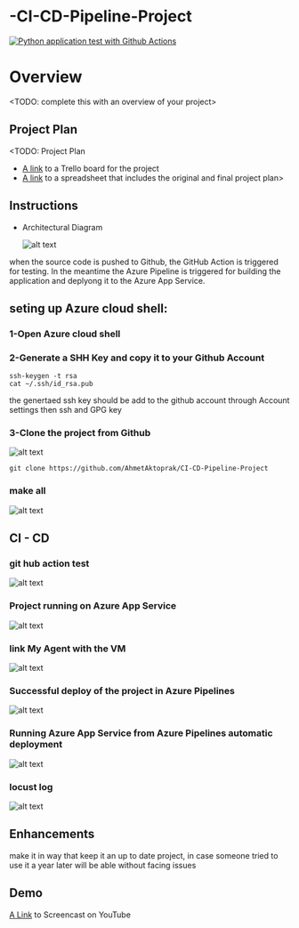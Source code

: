 # -CI-CD-Pipeline-Project


[![Python application test with Github Actions](https://github.com/AhmetAktoprak/CI-CD-Pipeline-Project/actions/workflows/pythonapp.yml/badge.svg)](https://github.com/AhmetAktoprak/CI-CD-Pipeline-Project/actions/workflows/pythonapp.yml)


# Overview

<TODO: complete this with an overview of your project>

## Project Plan
<TODO: Project Plan

* [A link](https://trello.com/invite/b/14uKHOH7/ATTIbcf85a2df9fd65896c5d727a212c77e42F210F69/ci-cd-project) to a Trello board for the project
* [A link](https://docs.google.com/spreadsheets/d/1m_9LSaJEdbdkG3M6LbqqFDDpVbcVy23lVbyiAUpTmFk/edit?hl=tr&pli=1#gid=1348135932) to a spreadsheet that includes the original and final project plan>

## Instructions

* Architectural Diagram

   ![alt text](https://github.com/AhmetAktoprak/CI-CD-Pipeline-Project/blob/main/Project%20%20Diagram.png)

when the source code is pushed to Github, the GitHub Action is triggered for testing. In the meantime the Azure Pipeline is triggered for building the application and deplyong it to the Azure App Service.

## seting up Azure cloud shell:
 ### 1-Open Azure cloud shell
 ### 2-Generate a SHH Key and copy it to your Github Account

```
ssh-keygen -t rsa
cat ~/.ssh/id_rsa.pub
```
the genertaed ssh key should be add to the github account through Account settings then ssh and GPG key 

 ### 3-Clone the project from Github
 ![alt text](https://github.com/AhmetAktoprak/CI-CD-Pipeline-Project/blob/main/git%20clone.png)

```
git clone https://github.com/AhmetAktoprak/CI-CD-Pipeline-Project
```
### make all 
 ![alt text](https://github.com/AhmetAktoprak/CI-CD-Pipeline-Project/blob/main/make%20all%20passed.png)

## CI - CD
### git hub action test 
 ![alt text](https://github.com/AhmetAktoprak/CI-CD-Pipeline-Project/blob/main/github%20actions.png)

### Project running on Azure App Service
 ![alt text](https://github.com/AhmetAktoprak/CI-CD-Pipeline-Project/blob/main/webapp%20page.png)

### link My Agent with the VM
 ![alt text](https://github.com/AhmetAktoprak/CI-CD-Pipeline-Project/blob/main/my%20agent.png)


### Successful deploy of the project in Azure Pipelines
 ![alt text](https://github.com/AhmetAktoprak/CI-CD-Pipeline-Project/blob/main/pipeline.png)


### Running Azure App Service from Azure Pipelines automatic deployment
 ![alt text](https://github.com/AhmetAktoprak/CI-CD-Pipeline-Project/blob/main/pipeline%20screen.png)


 ### locust log 
![alt text](https://github.com/AhmetAktoprak/CI-CD-Pipeline-Project/blob/main/locust%20log.png)



## Enhancements

make it in way that keep it an up to date project, in case someone tried to use it a year later will be able without facing issues 

## Demo 

[A Link](https://youtu.be/HCBGQdPL3tY?si=fHM8ZdYU4hLCMLBp) to Screencast on YouTube   
